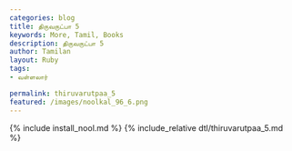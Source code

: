 ```yaml
---  
categories: blog  
title: திருவருட்பா 5
keywords: More, Tamil, Books  
description: திருவருட்பா 5
author: Tamilan  
layout: Ruby  
tags:     
- வள்ளலார்

permalink: thiruvarutpaa_5  
featured: /images/noolkal_96_6.png  
---  
```

{% include install_nool.md %} 
{% include_relative dtl/thiruvarutpaa_5.md %} 
